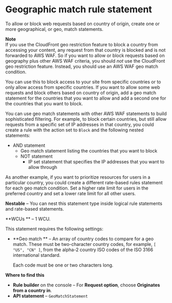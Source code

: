 # Geographic match rule statement<a name="waf-rule-statement-type-geo-match"></a>

To allow or block web requests based on country of origin, create one or more geographical, or geo, match statements\. 

**Note**  
If you use the CloudFront geo restriction feature to block a country from accessing your content, any request from that country is blocked and is not forwarded to AWS WAF\. So if you want to allow or block requests based on geography plus other AWS WAF criteria, you should *not* use the CloudFront geo restriction feature\. Instead, you should use an AWS WAF geo match condition\.

You can use this to block access to your site from specific countries or to only allow access from specific countries\. If you want to allow some web requests and block others based on country of origin, add a geo match statement for the countries that you want to allow and add a second one for the countries that you want to block\. 

You can use geo match statements with other AWS WAF statements to build sophisticated filtering\. For example, to block certain countries, but still allow requests from a specific set of IP addresses in that country, you could create a rule with the action set to `Block` and the following nested statements:
+ AND statement
  + Geo match statement listing the countries that you want to block
  + NOT statement 
    + IP set statement that specifies the IP addresses that you want to allow through

As another example, if you want to prioritize resources for users in a particular country, you could create a different rate\-based rules statement for each geo match condition\. Set a higher rate limit for users in the preferred country and set a lower rate limit for all other users\.

**Nestable** – You can nest this statement type inside logical rule statements and rate\-based statements\. 

**WCUs ** – 1 WCU\.

This statement requires the following settings: 
+ **Geo match ** – An array of country codes to compare for a geo match\. These must be two\-character country codes, for example, `[ "US", "CN" ]`, from the alpha\-2 country ISO codes of the ISO 3166 international standard\. 

  Each code must be one or two characters long\. 

**Where to find this**
+ **Rule builder** on the console – For **Request option**, choose **Originates from a country in**\.
+ **API statement** – `GeoMatchStatement`